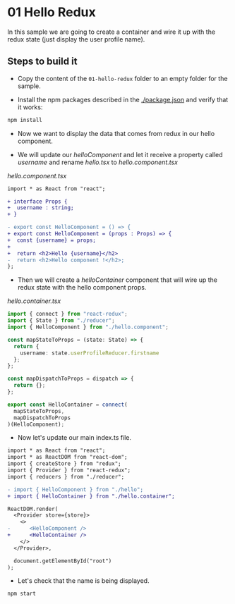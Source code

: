 # 01 Hello Redux

In this sample we are going to create a container and
wire it up with the redux state (just display the
user profile name).

## Steps to build it

- Copy the content of the `01-hello-redux` folder to an empty folder for the sample.

- Install the npm packages described in the [./package.json](./package.json) and verify that it works:

```bash
npm install
```

- Now we want to display the data that comes from redux in our hello component.

- We will update our _helloComponent_ and let it receive a property
  called _username_ and rename _hello.tsx_ to _hello.component.tsx_

_hello.component.tsx_

```diff
import * as React from "react";

+ interface Props {
+  username : string;
+ }

- export const HelloComponent = () => {
+ export const HelloComponent = (props : Props) => {
+  const {username} = props;
+
+  return <h2>Hello {username}</h2>
-  return <h2>Hello component !</h2>;
};
```

- Then we will create a _helloContainer_ component that will wire
  up the redux state with the hello component props.

_hello.container.tsx_

```typescript
import { connect } from "react-redux";
import { State } from "./reducer";
import { HelloComponent } from "./hello.component";

const mapStateToProps = (state: State) => {
  return {
    username: state.userProfileReducer.firstname
  };
};

const mapDispatchToProps = dispatch => {
  return {};
};

export const HelloContainer = connect(
  mapStateToProps,
  mapDispatchToProps
)(HelloComponent);
```

- Now let's update our main index.ts file.

```diff
import * as React from "react";
import * as ReactDOM from "react-dom";
import { createStore } from "redux";
import { Provider } from "react-redux";
import { reducers } from "./reducer";

- import { HelloComponent } from "./hello";
+ import { HelloContainer } from "./hello.container";
```

```diff
ReactDOM.render(
  <Provider store={store}>
    <>
-      <HelloComponent />
+      <HelloContainer />
    </>
  </Provider>,

  document.getElementById("root")
);
```

- Let's check that the name is being displayed.

```bash
npm start
```
